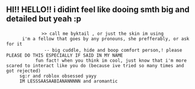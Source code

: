 HI!! HELLO!! i didint feel like dooing smth big and detailed but yeah :p 
---------------
        　　　　　 >> call me byktail , or just the skin im using 　　　　　 
          i'm a fellow that goes by any pronouns, she prefferably, or ask for it
         　　　　　 -- big cuddle, hide and boop comfort person,! please PLEASE DO THIS ESPECIALLY IF SAID IN MY NAME
               fun fact! when you think im cool, just know that i'm more scared to interact like you do (because ive tried so many times and got rejected)
         sg:r and roblox obsessed yayy
         IM LESSSAASAABIANANNNNN and aromantic


         

